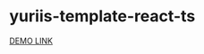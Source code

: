 # yuriis-template-react-ts

[DEMO LINK](https://KrivorotkoYurii.github.io/yuriis-template-react-ts/)